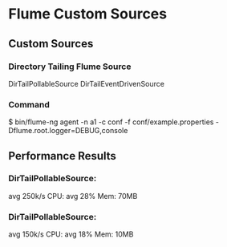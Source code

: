 Flume Custom Sources
=============

Custom Sources
-------------------


### Directory Tailing Flume Source

DirTailPollableSource
DirTailEventDrivenSource


### Command

$ bin/flume-ng agent -n a1 -c conf -f conf/example.properties -Dflume.root.logger=DEBUG,console


Performance Results
-------------------

### DirTailPollableSource:

avg 250k/s CPU: avg 28% Mem: 70MB

### DirTailPollableSource:

avg 150k/s CPU: avg 18% Mem: 10MB